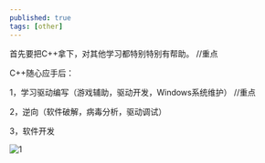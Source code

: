 ```yaml
---
published: true
tags: [other]
---
```


首先要把C++拿下，对其他学习都特别特别有帮助。 //重点

C++随心应手后：

1，学习驱动编写（游戏辅助，驱动开发，Windows系统维护） //重点

2，逆向（软件破解，病毒分析，驱动调试）

3，软件开发

![1](http://wx2.sinaimg.cn/mw690/0060lm7Tly1fsr0t9cwj8j30k00b9mx4.jpg)
